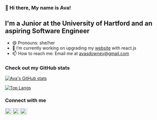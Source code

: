 ### 👋 Hi there, My name is Ava!

## I'm a Junior at the University of Hartford and an aspiring Software Engineer

- 😄 Pronouns: she/her
- 🔭 I’m currently working on upgrading my [website][website] with react.js
- 📫 How to reach me: Email me at avasdowney@gmail.com

### Check out my GitHub stats

[![Ava's GitHub stats](https://github-readme-stats.vercel.app/api?username=avasdowney&count_private=true&show_icons=true&theme=react)](https://github.com/anuraghazra/github-readme-stats)

[![Top Langs](https://github-readme-stats.vercel.app/api/top-langs/?username=avasdowney&hide=Assembly,CSS&layout=compact&theme=react)](https://github.com/anuraghazra/github-readme-stats)

### Connect with me

[<img align="left" alt="codeSTACKr | LinkedIn" width="22px" src="https://cdn.jsdelivr.net/npm/simple-icons@v3/icons/linkedin.svg" />][linkedin]

[<img align="left" alt="Icons8 | Website" width="22px" src="https://img.icons8.com/ios/452/domain.png" />][website]

[<img align="left" alt="codeSTACKr | Instagram" width="22px" src="https://cdn.jsdelivr.net/npm/simple-icons@v3/icons/instagram.svg" />][instagram]


[website]: https://avasdowney.github.io/
[linkedin]: https://www.linkedin.com/in/ava-downey-9b59931aa/
[instagram]: https://www.instagram.com/ava_downey/

<!--
- 🔭 I’m currently working on ...
- 🌱 I’m currently learning ...
- 👯 I’m looking to collaborate on ...
- 🤔 I’m looking for help with ...
- 💬 Ask me about ...
- 📫 How to reach me: ...
- 😄 Pronouns: ...
- ⚡ Fun fact: ...
-->
